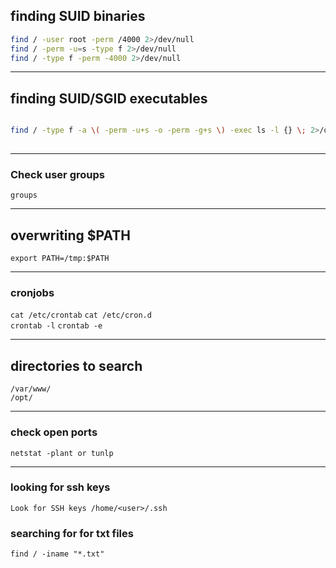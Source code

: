 ## finding SUID binaries
 ```bash
find / -user root -perm /4000 2>/dev/null  
find / -perm -u=s -type f 2>/dev/null
find / -type f -perm -4000 2>/dev/null
```

---

## finding SUID/SGID executables
```bash

find / -type f -a \( -perm -u+s -o -perm -g+s \) -exec ls -l {} \; 2>/dev/null  
  
```
 ---

### Check user groups
`groups`

---

## overwriting $PATH
`export PATH=/tmp:$PATH`

---

### cronjobs

`cat /etc/crontab` 
`cat /etc/cron.d`  
`crontab -l`
`crontab -e`

  ---
  
## directories to search
```
/var/www/
/opt/
```
  
---

### check open ports
`netstat -plant or tunlp`

---


### looking for ssh keys
  
`Look for SSH keys /home/<user>/.ssh`
	
	
### searching for for txt files
`find / -iname "*.txt"`


